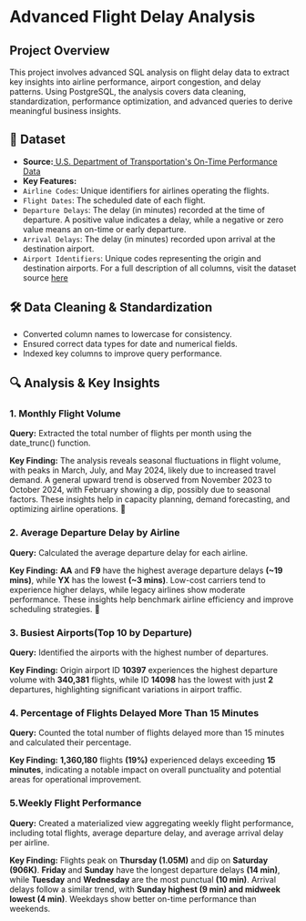 # **Advanced Flight Delay Analysis**
## **Project Overview**
This project involves advanced SQL analysis on flight delay data to extract key insights into airline performance, airport congestion, and delay patterns. Using PostgreSQL, the analysis covers data cleaning, standardization, performance optimization, and advanced queries to derive meaningful business insights.

## 📂 Dataset
- **Source:**[ U.S. Department of Transportation's On-Time Performance Data](https://transtats.bts.gov/Tables.asp?QO_VQ=EFD&QO_anzr=Nv4yv0r%FDb0-gvzr%FDcr4s14zn0pr%FDQn6n&QO_fu146_anzr=b0-gvzr)
- **Key Features:**
- `Airline Codes`: Unique identifiers for airlines operating the flights.
- `Flight Dates`: The scheduled date of each flight.
- `Departure Delays`: The delay (in minutes) recorded at the time of departure. A positive value indicates a delay, while a negative or zero value means an on-time or early departure.
- `Arrival Delays`: The delay (in minutes) recorded upon arrival at the destination airport.
- `Airport Identifiers`: Unique codes representing the origin and destination airports.
  For a full description of all columns, visit the dataset source [here](https://transtats.bts.gov/Tables.asp?QO_VQ=EFD&QO_anzr=Nv4yv0r%FDb0-gvzr%FDcr4s14zn0pr%FDQn6n&QO_fu146_anzr=b0-gvzr)

## **🛠️ Data Cleaning & Standardization**
- Converted column names to lowercase for consistency.
- Ensured correct data types for date and numerical fields.
- Indexed key columns to improve query performance.

## **🔍 Analysis & Key Insights**
### 1. Monthly Flight Volume
**Query:** Extracted the total number of flights per month using the date_trunc() function.

**Key Finding:** The analysis reveals seasonal fluctuations in flight volume, with peaks in March, July, and May 2024, likely due to increased travel demand. A general upward trend is observed from November 2023 to October 2024, with February showing a dip, possibly due to seasonal factors. These insights help in capacity planning, demand forecasting, and optimizing airline operations. 🚀

### 2. Average Departure Delay by Airline
**Query:** Calculated the average departure delay for each airline.

**Key Finding:**
**AA** and **F9** have the highest average departure delays **(~19 mins)**, while **YX** has the lowest **(~3 mins)**. Low-cost carriers tend to experience higher delays, while legacy airlines show moderate performance. These insights help benchmark airline efficiency and improve scheduling strategies. 🚀

### 3. Busiest Airports(Top 10 by Departure)
**Query:** Identified the airports with the highest number of departures.

**Key Finding:** Origin airport ID **10397** experiences the highest departure volume with **340,381** flights, while ID **14098** has the lowest with just **2** departures, highlighting significant variations in airport traffic.

### 4. Percentage of Flights Delayed More Than 15 Minutes
**Query:**  Counted the total number of flights delayed more than 15 minutes and calculated their percentage.

**Key Finding:**  **1,360,180** flights **(19%)** experienced delays exceeding **15 minutes**, indicating a notable impact on overall punctuality and potential areas for operational improvement.

### 5.Weekly Flight Performance
**Query:**   Created a materialized view aggregating weekly flight performance, including total flights, average departure delay, and average arrival delay per airline.

**Key Finding:**
Flights peak on **Thursday (1.05M)** and dip on **Saturday (906K)**. **Friday** and **Sunday** have the longest departure delays **(14 min)**, while **Tuesday** and **Wednesday** are the most punctual **(10 min)**. Arrival delays follow a similar trend, with **Sunday highest (9 min) and midweek lowest (4 min)**. Weekdays show better on-time performance than weekends.















  



